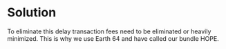 # Solution

To eliminate this delay transaction fees need to be eliminated or heavily minimized. This is why we use Earth 64 and have called our bundle HOPE.&#x20;
